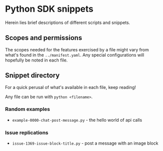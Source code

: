 # Python SDK snippets

Herein lies brief descriptions of different scripts and snippets.

## Scopes and permissions

The scopes needed for the features exercised by a file might vary from what's
found in the `../manifest.yaml`. Any special configurations will hopefully be
noted in each file.

## Snippet directory

For a quick perusal of what's available in each file, keep reading!

Any file can be run with `python <filename>`.

### Random examples

- `example-0000-chat-post-message.py` - the hello world of api calls

### Issue replications

- `issue-1369-issue-block-title.py` - post a message with an image block
